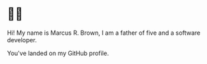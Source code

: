 # 👋🏽

Hi! My name is Marcus R. Brown, I am a father of five and a software developer.

You've landed on my GitHub profile.
